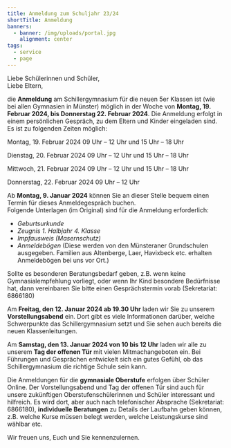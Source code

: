 ```yaml
---
title: Anmeldung zum Schuljahr 23/24
shortTitle: Anmeldung
banners:
  - banner: /img/uploads/portal.jpg
    alignment: center
tags:
  - service
  - page
---
```

Liebe Schülerinnen und Schüler, \
Liebe Eltern, 

die **Anmeldung** am Schillergymnasium für die neuen 5er Klassen ist (wie bei allen Gymnasien in Münster) möglich in der Woche von **Montag, 19. Februar 2024, bis Donnerstag 22. Februar 2024**. Die Anmeldung erfolgt in einem persönlichen Gespräch, zu dem Eltern und Kinder eingeladen sind. Es ist zu folgenden Zeiten möglich: 

Montag, 19. Februar 2024		09 Uhr – 12 Uhr	und 	15 Uhr – 18 Uhr 

Dienstag, 20. Februar 2024		09 Uhr – 12 Uhr	und 	15 Uhr – 18 Uhr 

Mittwoch, 21. Februar 2024		09 Uhr – 12 Uhr	und 	15 Uhr – 18 Uhr 

Donnerstag, 22. Februar 2024	        09 Uhr – 12 Uhr 



Ab **Montag, 9. Januar 2024** können Sie an dieser Stelle bequem einen Termin für dieses Anmeldegespräch buchen. \
Folgende Unterlagen (im Original) sind für die Anmeldung erforderlich: 

* *Geburtsurkunde* 
* *Zeugnis 1. Halbjahr 4. Klasse* 
* *Impfausweis (Masernschutz)* 
* *Anmeldebögen* (Diese werden von den Münsteraner Grundschulen ausgegeben. Familien aus Altenberge, Laer, Havixbeck etc. erhalten Anmeldebögen bei uns vor Ort.) 

Sollte es besonderen Beratungsbedarf geben, z.B. wenn keine Gymnasialempfehlung vorliegt, oder wenn Ihr Kind besondere Bedürfnisse hat, dann vereinbaren Sie bitte einen Gesprächstermin vorab (Sekretariat: 6866180) 

Am **Freitag, den 12. Januar 2024 ab 19.30 Uhr** laden wir Sie zu unserem **Vorstellungsabend** ein. Dort gibt es viele Informationen darüber, welche Schwerpunkte das Schillergymnasium setzt und Sie sehen auch bereits die neuen Klassenleitungen. 

Am **Samstag, den 13. Januar 2024 von 10 bis 12 Uhr** laden wir alle zu unserem **Tag der offenen Tür** mit vielen Mitmachangeboten ein. Bei Führungen und Gesprächen entwickelt sich ein gutes Gefühl, ob das Schillergymnasium die richtige Schule sein kann.  

Die Anmeldungen für die **gymnasiale Oberstufe** erfolgen über Schüler Online. Der Vorstellungsabend und Tag der offenen Tür sind auch für unsere zukünftigen Oberstufenschülerinnen und Schüler interessant und hilfreich. Es wird dort, aber auch nach telefonischer Absprache (Sekretariat: 6866180), **individuelle Beratungen** zu Details der Laufbahn geben können, z.B. welche Kurse müssen belegt werden, welche Leistungskurse sind wählbar etc. 

Wir freuen uns, Euch und Sie kennenzulernen.